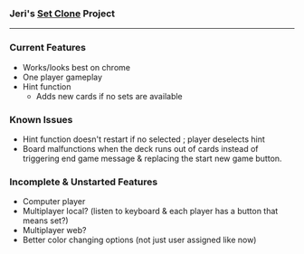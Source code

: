 ### Jeri's [Set Clone][sg] Project ###

[sg]: http://www.setgame.com/

- - -

### Current Features ###
- Works/looks best on chrome
- One player gameplay
- Hint function
   - Adds new cards if no sets are available

### Known Issues ###
- Hint function doesn't restart if no selected ; player deselects hint
- Board malfunctions when the deck runs out of cards instead of triggering end
  game message & replacing the start new game button.

### Incomplete & Unstarted Features ###
- Computer player
- Multiplayer local? (listen to keyboard & each player has a button that means set?)
- Multiplayer web?
- Better color changing options (not just user assigned like now)
